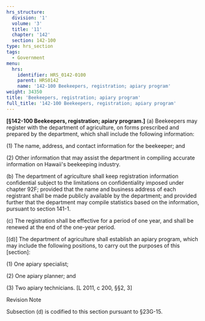 ```yaml
---
hrs_structure:
  division: '1'
  volume: '3'
  title: '11'
  chapter: '142'
  section: 142-100
type: hrs_section
tags:
  - Government
menu:
  hrs:
    identifier: HRS_0142-0100
    parent: HRS0142
    name: '142-100 Beekeepers, registration; apiary program'
weight: 34350
title: 'Beekeepers, registration; apiary program'
full_title: '142-100 Beekeepers, registration; apiary program'
---
```

**[§142-100 Beekeepers, registration; apiary program.]** (a) Beekeepers may register with the department of agriculture, on forms prescribed and prepared by the department, which shall include the following information:

(1) The name, address, and contact information for the beekeeper; and

(2) Other information that may assist the department in compiling accurate information on Hawaii's beekeeping industry.

(b) The department of agriculture shall keep registration information confidential subject to the limitations on confidentiality imposed under chapter 92F; provided that the name and business address of each registrant shall be made publicly available by the department; and provided further that the department may compile statistics based on the information, pursuant to section 141-1.

(c) The registration shall be effective for a period of one year, and shall be renewed at the end of the one-year period.

[(d)] The department of agriculture shall establish an apiary program, which may include the following positions, to carry out the purposes of this [section]:

(1) One apiary specialist;

(2) One apiary planner; and

(3) Two apiary technicians. [L 2011, c 200, §§2, 3]

Revision Note

Subsection (d) is codified to this section pursuant to §23G-15.